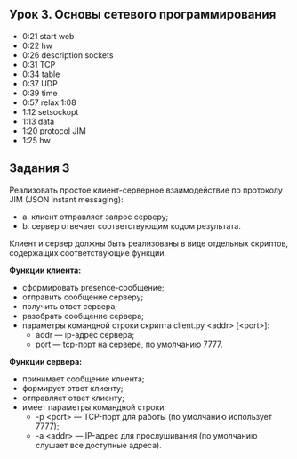 ## Урок 3. Основы сетевого программирования
* 0:21 start web
* 0:22 hw
* 0:26 description sockets
* 0:31 TCP
* 0:34 table
* 0:37 UDP
* 0:39 time
* 0:57 relax 1:08
* 1:12 setsockopt
* 1:13 data
* 1:20 protocol JIM
* 1:25 hw

## Задания 3
Реализовать простое клиент-серверное взаимодействие по протоколу JIM (JSON instant messaging):

* a. клиент отправляет запрос серверу;
* b. сервер отвечает соответствующим кодом результата.

Клиент и сервер должны быть реализованы в виде отдельных скриптов, содержащих соответствующие функции.

**Функции клиента:**
* сформировать presence-сообщение;
* отправить сообщение серверу;
* получить ответ сервера;
* разобрать сообщение сервера;
* параметры командной строки скрипта client.py \<addr> [\<port>]:
  * addr — ip-адрес сервера;
  * port — tcp-порт на сервере, по умолчанию 7777.

**Функции сервера:**
* принимает сообщение клиента;
* формирует ответ клиенту;
* отправляет ответ клиенту;
* имеет параметры командной строки:
  * -p \<port> — TCP-порт для работы (по умолчанию использует 7777);
  * -a \<addr> — IP-адрес для прослушивания (по умолчанию слушает все доступные адреса).

[//]: # (## Урок 2. Файловое хранение данных)
[//]: # (* 0:08 start web)
[//]: # (* 0:10 hw)
[//]: # (* 0:16 description csv)
[//]: # (* 0:44 json)
[//]: # (* 0:59 relax 1:09)
[//]: # (* 1:10 yaml)
[//]: # (* 1:16 hw)
[//]: # (## Задания 2)
[//]: # (1. Задание на закрепление знаний по модулю CSV. Написать скрипт, осуществляющий выборку определенных данных из файлов info_1.txt, info_2.txt, info_3.txt и формирующий новый «отчетный» файл в формате CSV. Для этого:)
[//]: # (* a. Создать функцию get_data&#40;&#41;, в которой в цикле осуществляется перебор файлов с данными, их открытие и считывание данных. В этой функции из считанных данных необходимо с помощью регулярных выражений извлечь значения параметров «Изготовитель системы», «Название ОС», «Код продукта», «Тип системы». Значения каждого параметра поместить в соответствующий список. Должно получиться четыре списка — например, os_prod_list, os_name_list, os_code_list, os_type_list. В этой же функции создать главный список для хранения данных отчета — например, main_data — и поместить в него названия столбцов отчета в виде списка: «Изготовитель системы», «Название ОС», «Код продукта», «Тип системы». Значения для этих столбцов также оформить в виде списка и поместить в файл main_data &#40;также для каждого файла&#41;;)
[//]: # (* b. Создать функцию write_to_csv&#40;&#41;, в которую передавать ссылку на CSV-файл. В этой функции реализовать получение данных через вызов функции get_data&#40;&#41;, а также сохранение подготовленных данных в соответствующий CSV-файл;)
[//]: # (* c. Проверить работу программы через вызов функции write_to_csv&#40;&#41;.)
[//]: # (2. Задание на закрепление знаний по модулю json. Есть файл orders в формате JSON с информацией о заказах. Написать скрипт, автоматизирующий его заполнение данными. Для этого:)
[//]: # (* a. Создать функцию write_order_to_json&#40;&#41;, в которую передается 5 параметров — товар &#40;item&#41;, количество &#40;quantity&#41;, цена &#40;price&#41;, покупатель &#40;buyer&#41;, дата &#40;date&#41;. Функция должна предусматривать запись данных в виде словаря в файл orders.json. При записи данных указать величину отступа в 4 пробельных символа;)
[//]: # (* b. Проверить работу программы через вызов функции write_order_to_json&#40;&#41; с передачей в нее значений каждого параметра.)
[//]: # (3. Задание на закрепление знаний по модулю yaml. Написать скрипт, автоматизирующий сохранение данных в файле YAML-формата. Для этого:)
[//]: # (* a. Подготовить данные для записи в виде словаря, в котором первому ключу соответствует список, второму — целое число, третьему — вложенный словарь, где значение каждого ключа — это целое число с юникод-символом, отсутствующим в кодировке ASCII &#40;например, €&#41;;)
[//]: # (* b. Реализовать сохранение данных в файл формата YAML — например, в файл file.yaml. При этом обеспечить стилизацию файла с помощью параметра default_flow_style, а также установить возможность работы с юникодом: allow_unicode = True;)
[//]: # (* c. Реализовать считывание данных из созданного файла и проверить, совпадают ли они с исходными.)
[//]: # (## Урок 1. Концепции хранения информации)
[//]: # (* 0:13 start web)
[//]: # (* 0:30 start lesson)
[//]: # (* 0:42 ascii)
[//]: # (* 0:44 unicode)
[//]: # (* 0:47 strings)
[//]: # (* 0:52 bytes)
[//]: # (* 0:55 utf-8)
[//]: # (* 0:58 encode | decode)
[//]: # (* 1:00 relax 1:10)
[//]: # (* 1:12 modules | subprocess | chardet)
[//]: # (* 1:16 errors)
[//]: # (* 1:17 error handling)
[//]: # (* 1:21 files)
[//]: # (* 1:30 hw)
[//]: # (## Задания 1)
[//]: # (1. Каждое из слов «разработка», «сокет», «декоратор» представить в строковом формате и проверить тип и содержание соответствующих переменных. Затем с помощью онлайн-конвертера преобразовать строковые представление в формат Unicode и также проверить тип и содержимое переменных.)
[//]: # (2. Каждое из слов «class», «function», «method» записать в байтовом типе без преобразования в последовательность кодов &#40;не используя методы encode и decode&#41; и определить тип, содержимое и длину соответствующих переменных.)
[//]: # (3. Определить, какие из слов «attribute», «класс», «функция», «type» невозможно записать в байтовом типе.)
[//]: # (4. Преобразовать слова «разработка», «администрирование», «protocol», «standard» из строкового представления в байтовое и выполнить обратное преобразование &#40;используя методы encode и decode&#41;.)
[//]: # (5. Выполнить пинг веб-ресурсов yandex.ru, youtube.com и преобразовать результаты из байтовового в строковый тип на кириллице.)
[//]: # (6. Создать текстовый файл test_file.txt, заполнить его тремя строками: «сетевое программирование», «сокет», «декоратор». Проверить кодировку файла по умолчанию. Принудительно открыть файл в формате Unicode и вывести его содержимое.)
